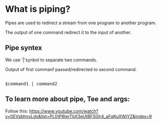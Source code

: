 # What is piping?

Pipes are used to redirect a stream from one program to another program.

The output of one command redirect it to the input of another.

## Pipe syntex

We use '|'synbol to separate two commands.

Output of first commanf passed/redirected to second command.
<pre>

$command1 | command2
</pre>

## To learn more about pipe, Tee and args:

Follow this: https://www.youtube.com/watch?v=0EVsbhnvLds&list=PL0tP8lerTbX3eUtBFS0Ir4_aFqKuXWjYZ&index=9